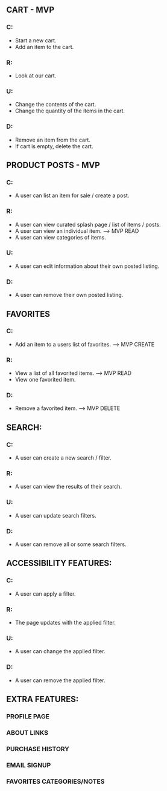 ## CART - MVP

### C:

- Start a new cart.
- Add an item to the cart.

### R:

- Look at our cart.

### U:

- Change the contents of the cart.
- Change the quantity of the items in the cart.

### D:

- Remove an item from the cart.
- If cart is empty, delete the cart.


## PRODUCT POSTS - MVP

### C:

- A user can list an item for sale / create a post.

### R:

- A user can view curated splash page / list of items / posts.
- A user can view an individual item. --> MVP READ
- A user can view categories of items.

### U:

- A user can edit information about their own posted listing.

### D:

- A user can remove their own posted listing.


## FAVORITES

### C:

- Add an item to a users list of favorites. --> MVP CREATE

### R:

- View a list of all favorited items. --> MVP READ
- View one favorited item.

### D:

- Remove a favorited item. --> MVP DELETE

## SEARCH:

### C:

- A user can create a new search / filter.

### R:

- A user can view the results of their search.

### U:

- A user can update search filters.

### D:

- A user can remove all or some search filters.


## ACCESSIBILITY FEATURES:

### C:

- A user can apply a filter.

### R:

- The page updates with the applied filter.

### U:

- A user can change the applied filter.

### D:

- A user can remove the applied filter.




## EXTRA FEATURES:

### PROFILE PAGE
### ABOUT LINKS
### PURCHASE HISTORY
### EMAIL SIGNUP
### FAVORITES CATEGORIES/NOTES
